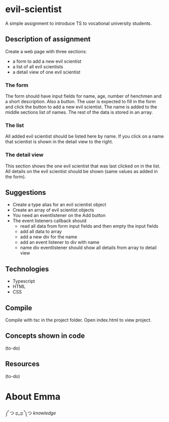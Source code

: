 # evil-scientist
A simple assignment to introduce TS to vocational university students.
## Description of assignment
Create a web page with three sections: 
* a form to add a new evil scientist
* a list of all evil scientists
* a detail view of one evil scientist
### The form
The form should have input fields for name, age, number of henchmen and a short description. Also a button. The user is expected to fill in the form and click the button to add a new evil scientist. The name is added to the middle sections list of names. The rest of the data is stored in an array.
### The list
All added evil scientist should be listed here by name. If you click on a name that scientist is shown in the detail view to the right.
### The detail view
This section shows the one evil scientist that was last clicked on in the list. All details on the evil scientist should be shown (same values as added in the form).

## Suggestions
* Create a type alias for an evil scientist object
* Create an array of evil scientist objects
* You need an eventlistener on the Add button
* The event listeners callback should 
    * read all data from form input fields and then empty the input fields
    * add all data to array
    * add a new div for the name
    * add an event listener to div with name
    * name div eventlistener should show all details from array to detail view
## Technologies

- Typescript
- HTML
- CSS
## Compile
Compile with tsc in the project folder.
Open index.html to view project.
## Concepts shown in code
(to-do)
## Resources
(to-do)
# About Emma
༼ つ ಥ_ಥ ༽つ *knowledge*
